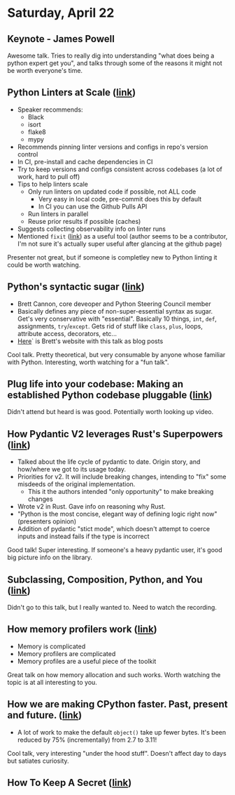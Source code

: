 # Saturday, April 22

## Keynote - James Powell

Awesome talk. Tries to really dig into understanding "what does being a python expert get you", and talks through some of the reasons it might not be worth everyone's time.

## Python Linters at Scale ([link](https://us.pycon.org/2023/schedule/presentation/101/))

- Speaker recommends:
  - Black
  - isort
  - flake8
  - mypy
- Recommends pinning linter versions and configs in repo's version control
- In CI, pre-install and cache dependencies in CI
- Try to keep versions and configs consistent across codebases (a lot of work, hard to pull off)
- Tips to help linters scale
  - Only run linters on updated code if possible, not ALL code
    - Very easy in local code, pre-commit does this by default
    - In CI you can use the Github Pulls API
  - Run linters in parallel
  - Reuse prior results if possible (caches)
- Suggests collecting observability info on linter runs
- Mentioned `fixit` ([link](https://github.com/Instagram/Fixit)) as a useful tool (author seems to be a contributor, I'm not sure it's actually super useful after glancing at the github page)

Presenter not great, but if someone is completley new to Python linting it could be worth watching.

## Python's syntactic sugar ([link](https://us.pycon.org/2023/schedule/presentation/41/))

- Brett Cannon, core deveoper and Python Steering Council member
- Basically defines any piece of non-super-essential syntax as sugar. Get's very conservative with "essential". Basically 10 things, `int`, `def`, assignments, `try`/`except`. Gets rid of stuff like `class`, `plus`, loops, attribute access, decorators, etc...
- [Here](https://snarky.ca/tag/syntactic-sugar/)` is Brett's website with this talk as blog posts

Cool talk. Pretty theoretical, but very consumable by anyone whose familiar with Python. Interesting, worth watching for a "fun talk".

## Plug life into your codebase: Making an established Python codebase pluggable ([link](https://us.pycon.org/2023/schedule/presentation/66/))

Didn't attend but heard is was good. Potentially worth looking up video.

## How Pydantic V2 leverages Rust's Superpowers ([link](https://us.pycon.org/2023/schedule/presentation/39/))

- Talked about the life cycle of pydantic to date. Origin story, and how/where we got to its usage today.
- Priorities for v2. It will include breaking changes, intending to "fix" some misdeeds of the original implementation.
  - This it the authors intended "only opportunity" to make breaking changes
- Wrote v2 in Rust. Gave info on reasoning why Rust.
- "Python is the most concise, elegant way of defining logic right now" (presenters opinion)
- Addition of pydantic "stict mode", which doesn't attempt to coerce inputs and instead fails if the type is incorrect

Good talk! Super interesting. If someone's a heavy pydantic user, it's good big picture info on the library.

## Subclassing, Composition, Python, and You ([link](https://us.pycon.org/2023/schedule/presentation/7/))

Didn't go to this talk, but I really wanted to. Need to watch the recording.

## How memory profilers work ([link](https://us.pycon.org/2023/schedule/presentation/91/))

- Memory is complicated
- Memory profilers are complicated
- Memory profiles are a useful piece of the toolkit

Great talk on how memory allocation and such works. Worth watching the topic is at all interesting to you.

## How we are making CPython faster. Past, present and future. ([link](https://us.pycon.org/2023/schedule/presentation/73/))

- A lot of work to make the default `object()` take up fewer bytes. It's been reduced by 75% (incrementally) from 2.7 to 3.11!

Cool talk, very interesting "under the hood stuff". Doesn't affect day to days but satiates curiosity.

## How To Keep A Secret ([link](https://us.pycon.org/2023/schedule/presentation/149/))
